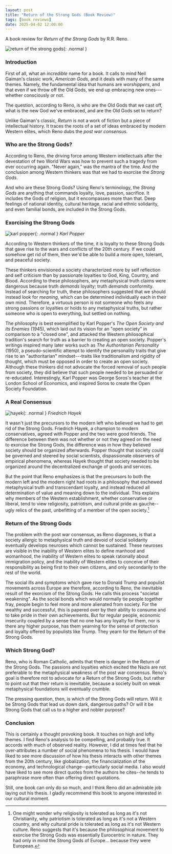 ```yaml
---
layout: post
title: "Return of the Strong Gods (Book Review)"
tags: [book reviews]
date: 2025-04-02 12:00:00
---
```


A book review for *Return of the Strong Gods* by R.R. Reno.

![return of the strong gods](/assets/img/return-of-the-strong-gods.jpg){: .normal }

### Introduction

First of all, what an *incredible* name for a book. It calls to mind Neil Gaiman's classic work, *American Gods*, and it deals with many of the same themes. Namely, the fundamental idea that humans are *worshippers*, and that even if we throw off the Old Gods, we end up embracing new ones---whether consciously or not.

The question, according to Reno, is who are the Old Gods that we cast off, what is the new God we've embraced, and are the Old Gods set to return?

Unlike Gaiman's classic, *Return* is not a work of fiction but a piece of intellectual history. It traces the roots of a set of ideas embraced by modern Western elites, which Reno dubs the *post war consensus*. 

### Who are the Strong Gods?

According to Reno, the driving force among Western intellectuals after the devestation of two World Wars was how to prevent such a tragedy from ever occurring again. "Never again," was the mantra of the time. And the conclusion among Western thinkers was that we had to exorcise the *Strong Gods*. 

And who are these Strong Gods? Using Reno's terminology, the *Strong Gods* are anything that commands loyalty, love, passion, sacrifice. It includes the Gods of religion, but it encompasses more than that. Deep feelings of national identity, cultural heritage, racial and ethnic solidarity, and even familial bonds, are included in the Strong Gods. 

### Exorcising the Strong Gods

![karl popper](/assets/img/karlpopper.jpg){: .normal }
*Karl Popper*

According to Western thinkers of the time, it is loyalty to these Strong Gods that gave rise to the wars and conflicts of the 20th century. If we could somehow get rid of them, then we'd be able to build a more open, tolerant, and peaceful society.

These thinkers envisioned a society characterized more by self reflection and self criticism than by passionate loyalties to God, King, Country, and Blood. According to these philosophers, any metaphysical truth claims were dangerous because truth *demands* loyalty; truth *demands* conformity. Instead of searching for truth, these philosophers suggested that we should instead look for *meaning*, which can be determined individually each in their own mind. Therefore, a virtuous person is not someone who feels any strong passions or loyalties or holds to any metaphysical truths, but rather someone who is open to everything, but settled on nothing.

The philosophy is best exemplified by Karl Popper's *The Open Society and its Enemies* (1945),  which laid out its vision for an "open society" in comparison to a "closed one", and attacked the Western philosophical tradition's search for truth as a barrier to creating an open society. Popper's writings inspired many later works such as *The Authoritarian Personality* (1950), a pseudo-scientific attempt to identify the personality traits that give rise to an "authoritarian" mindset---traits like traditionalism and rigidity of thought, which must be opposed in order to create an open society. Although these thinkers did not advocate the forced removal of such people from society, they did believe that such people needed to be persuaded or re-educated. Interestingly, Karl Popper was George Soros's teacher at the London School of Economics, and inspired Soros to create the Open Society Foundation.

### A Real Consensus

![hayek](/assets/img/hayek.jpg){: .normal }
*Friedrich Hayek*

It wasn't just the precursors to the modern left who believed we had to get rid of the Strong Gods. Friedrich Hayek, a champion to modern conservatives, agreed with Popper and the two were good friends. The difference between them was not whether or not they agreed on the need to exorcise the Strong Gods, the difference was in how they believed society should be organized afterwards. Popper thought that society could be governed and steered by social scientists, dispassionate observers of empirical phenomena, whereas Hayek thought that society needed to be organized around the decentralized exchange of goods and services.

But the point that Reno emphasizes is that the precursors to both the modern left and the modern right had roots in a philosophy that eschewed metaphysical truth and transcendant loyalty, and instead reduced all determination of value and meaning down to the individual. This explains why members of the Western establishment, whether conservative or liberal, tend to view religiosity, patriotism, and cultural pride as gauche--ugly relics of the past, unbefitting of a member of the open society.[^1]

### Return of the Strong Gods

The problem with the post war consensus, as Reno diagnoses, is that a society allergic to metaphysical truth and devoid of social solidarity eventually develops neuroses which cannot be sustained. These neuroses are visible in the inability of Western elites to define manhood and womanhood, the inability of Western elites to speak rationally about immigration policy, and the inability of Western elites to conceive of their responsibility as being first to their own citizens, and only secondarily to the rest of the world.

The social ills and symptoms which gave rise to Donald Trump and populist movements across Europe are therefore, according to Reno, the inevitable result of the exorcism of the Strong Gods. He calls this process "societal weakening". As the social bonds which would normally tie people together fray, people begin to feel more and more alienated from society. For the wealthy and successful, this is papered over by their ability to consume and to take pride in their own achievements. But for regular people, economic insecurity coupled by a sense that no one has any loyalty for them, nor is there any higher purpose, has them yearning for the sense of protection and loyalty offered by populists like Trump.  They yearn for the Return of the Strong Gods.

### Which Strong God?

Reno, who is Roman Catholic, admits that there is danger in the Return of the Strong Gods. The passions and loyalties which excited the Nazis are not preferable to the metaphysical weakness of the post war consensus. Reno's goal is therefore not to advocate for a Return of the Strong Gods, but rather to point out that their return is inevitable, because a society built on weak metaphysical foundations will eventually crumble.

The pressing question, then, is which of the Strong Gods will return. Will it be Strong Gods that lead us down dark, dangerous paths? Or will it be Strong Gods that call us to a higher and nobler purpose?

### Conclusion

This is certainly a thought provoking book. It touches on high and lofty themes. I find Reno's analysis to be compelling, and probably true. It accords with much of observed reality. However, I did at times feel that he over-attributes a number of social phenomena to his thesis. I would have liked to see more discussion of how his thesis interacts with other themes from the 20th century, like globalization, the financialization of the economy, and technological change--particularly social media. I also would have liked to see more direct quotes from the authors he cites--he tends to paraphrase more often than offering direct quotations.

Still, one book can only do so much, and I think Reno did an admirable job laying out his thesis. I gladly recommend this book to anyone interested in our cultural moment.



[^1]: One might wonder why religiosity is tolerated as long as it's not Christianity, why patriotism is tolerated as long as it's not a Western country, and why cultural pride is tolerated as long as it's not Western culture. Reno suggests that it's because the philosophical movement to exorcise the Strong Gods was essentially Eurocentric in nature. They had only in mind the Strong Gods of Europe... because they were European.








